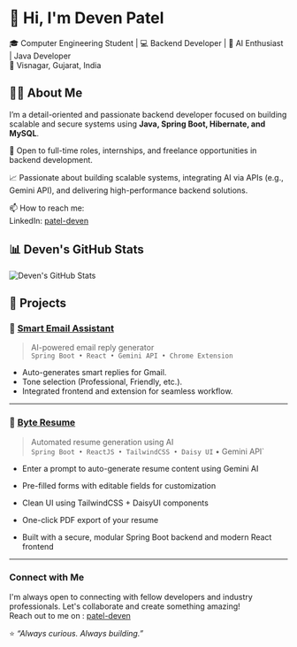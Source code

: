 # 👋 Hi, I'm Deven Patel

🎓 Computer Engineering Student | 💻 Backend Developer | 🚀 AI Enthusiast | Java Developer\
📍 Visnagar, Gujarat, India

## 🧑‍💻 About Me

I’m a detail-oriented and passionate backend developer focused on building scalable and secure systems using **Java, Spring Boot, Hibernate, and MySQL**.  

💼 Open to full-time roles, internships, and freelance opportunities in backend development.

📈 Passionate about building scalable systems, integrating AI via APIs (e.g., Gemini API), and delivering high-performance backend solutions.

📫 How to reach me:  
LinkedIn: [patel-deven](https://www.linkedin.com/in/patel-deven) 

## 📊 Deven's GitHub Stats

![Deven's GitHub Stats](https://github-readme-stats.vercel.app/api?username=Devpatel1944&show_icons=true&theme=tokyonight)

## 🚀 Projects

### 🔹 [Smart Email Assistant](https://github.com/Devpatel1944/SmartEmailAI)
> AI-powered email reply generator  
`Spring Boot • React • Gemini API • Chrome Extension`

- Auto-generates smart replies for Gmail.
- Tone selection (Professional, Friendly, etc.).
- Integrated frontend and extension for seamless workflow.

---
### 🔹 [Byte Resume](https://github.com/Devpatel1944/ByteResume-AI-Powered-Resume)
> Automated resume generation using AI  
`Spring Boot • ReactJS • TailwindCSS • Daisy UI` • Gemini API`

 - Enter a prompt to auto-generate resume content using Gemini AI

 - Pre-filled forms with editable fields for customization

 - Clean UI using TailwindCSS + DaisyUI components

 - One-click PDF export of your resume

 - Built with a secure, modular Spring Boot backend and modern React frontend

---
### Connect with Me
I'm always open to connecting with fellow developers and industry professionals. Let's collaborate and create something amazing! \
Reach out to me on : [patel-deven](https://www.linkedin.com/in/patel-deven) 

⭐ *“Always curious. Always building.”*
